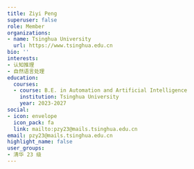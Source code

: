 ```yaml
---
title: Ziyi Peng
superuser: false
role: Member
organizations:
- name: Tsinghua University
  url: https://www.tsinghua.edu.cn
bio: ''
interests:
- 认知推理
- 自然语言处理
education:
  courses:
  - course: B.E. in Automation and Artificial Intelligence
    institution: Tsinghua University
    year: 2023-2027
social:
- icon: envelope
  icon_pack: fa
  link: mailto:pzy23@mails.tsinghua.edu.cn
email: pzy23@mails.tsinghua.edu.cn
highlight_name: false
user_groups:
- 清华 23 级
---
```

